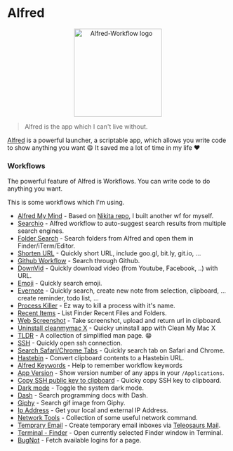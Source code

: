 # Alfred

<div align="center">
  <img src="https://www.alfredapp.com/media/logo@2x.png" alt="Alfred-Workflow logo" height="200">
</div>

> Alfred is the app which I can't live without. 

[Alfred](https://www.alfredapp.com/) is a powerful launcher, a scriptable app, which allows you write code to show anything you want 😄 It saved me a lot of time in my life ❤️

### Workflows
The powerful feature of Alfred is Workflows. You can write code to do anything you want.

This is some workflows which I'm using.

* [Alfred My Mind](https://github.com/ttuan/alfred-my-mind) - Based on [Nikita repo](https://github.com/nikitavoloboev/alfred-my-mind), I built another wf for myself.
* [Searchio](https://github.com/deanishe/alfred-searchio) - Alfred workflow to auto-suggest search results from multiple search engines.
* [Folder Search](https://github.com/nikitavoloboev/small-workflows/tree/master/folder-search#readme) - Search folders from Alfred and open them in Finder/iTerm/Editor.
* [Shorten URL](https://github.com/hzlzh/Alfred-Workflows) - Quickly short URL, include goo.gl, bit.ly, git.io, ...
* [Github Workflow](https://github.com/gharlan/alfred-github-workflow) - Search through Github.
* [DownVid](https://github.com/vitorgalvao/alfred-workflows/tree/master/DownVid) - Quickly download video (from Youtube, Facebook, ..) with URL.
* [Emoji](http://www.packal.org/workflow/alfred-emoji-workflow) - Quickly search emoji.
* [Evernote](http://www.packal.org/workflow/evernote) - Quickly search, create new note from selection, clipboard, ... create reminder, todo list, ...
* [Process Killer](https://github.com/nathangreenstein/alfred-process-killer) - Ez way to kill a process with it's name.
* [Recent Items](https://www.alfredforum.com/topic/713-recent-items-42-for-alfred-3-docs-folders-apps-custom-categories-favorites-interaction-with-opensave-dialogs-and-more/) - List Finder Recent Files and Folders.
* [Web Screenshot](https://github.com/vitorgalvao/alfred-workflows/tree/master/WebScreenshot) - Take screenshot, upload and return url in clipboard.
* [Uninstall cleanmymac X](http://www.packal.org/workflow/uninstall-cleanmymac-x) - Quicky uninstall app with Clean My Mac X
* [TLDR](https://github.com/cs1707/tldr-alfred) - A collection of simplified man page. 😁
* [SSH](https://github.com/deanishe/alfred-ssh) - Quickly open ssh connection.
* [Search Safari/Chrome Tabs](http://www.packal.org/workflow/search-safari-and-chrome-tabs) - Quickly search tab on Safari and Chrome.
* [Hastebin](http://www.packal.org/workflow/hastebin) - Convert clipboard contents to a Hastebin URL.
* [Alfred Keywords](https://github.com/pochemuto/alfred-help-workflow) - Help to remember workflow keywords
* [App Version](https://vitorgalvao.com/) - Show version number of any apps in your `/Applications`.
* [Copy SSH public key to clipboard](https://github.com/nickytonline/alfred-workflows/blob/master/copy-ssh-public-key-to-clipboard.alfredworkflow) - Quicky copy SSH key to clipboard.
* [Dark mode](https://github.com/sindresorhus/alfred-dark-mode) - Toggle the system dark mode.
* [Dash](https://github.com/Kapeli/Dash-Alfred-Workflow) - Search programming docs with Dash.
* [Giphy](https://github.com/kejadlen/giphy.alfredworkflow) - Search gif image from Giphy.
* [Ip Address](http://www.packal.org/workflow/ip-address) - Get your local and external IP Address.
* [Network Tools](https://github.com/fniephaus/alfred-network) - Collection of some useful network command. 
* [Temprary Email](https://github.com/vitorgalvao/alfred-workflows/tree/master/TemporaryEmail) - Create temporary email inboxes via [Teleosaurs Mail](http://teleosaurs.xyz/).
* [Terminal - Finder](http://www.packal.org/workflow/terminalfinder) - Open currently selected Finder window in Terminal.
* [BugNot](https://github.com/vitorgalvao/alfred-workflows/tree/master/BugNot) - Fetch available logins for a page. 
